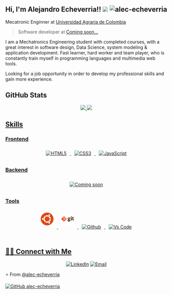 <h2>
Hi, I'm Alejandro Echeverria!! <img src="https://user-images.githubusercontent.com/113947516/193951090-62359458-36a9-4372-9469-e6d55d6e7719.gif" width="60"/> <img src="https://komarev.com/ghpvc/?username=alec-echeverria" alt="alec-echeverria" align="right"/>
</h2>

<p>Mecatronic Enginner at <a href="https://www.uniagraria.edu.co/">Universidad Agraria de Colombia</a></p>

> Software developer at [Coming soon...](https)

<div>
 <p>
I am a Mechatronics Engineering student with completed courses, with a great interest in software design, Data Science, system modeling & application development. Fast learner, hard worker and team player, who is constantly train myself in programming languages and multimedia web tools.

Looking for a job opportunity in order to develop my professional skills and gain more experience.
</p>
</div>

<h2>GitHub Stats</h2>

<div align="center">
  <a href="https://github.com/Alec-echeverria">
  <img height="110em" src="https://github-readme-stats.vercel.app/api?username=Alec-echeverria&hide=contribs,prs"/>
  <img height="110em" src="https://github-readme-stats.vercel.app/api/top-langs/?username=Alec-echeverria&layout=compact"/>
</div>


<h2>Skills</h2>

<h3>Frontend</h3>
<div align="center">  
<img style="margin: 10px" src="https://profilinator.rishav.dev/skills-assets/html5-original-wordmark.svg" alt="HTML5" width="40" /> 
<img style="margin: 10px" src="https://profilinator.rishav.dev/skills-assets/css3-original-wordmark.svg" alt="CSS3" width="40" />   
<img style="margin: 10px" src="https://profilinator.rishav.dev/skills-assets/javascript-original.svg" alt="JavaScript" width="40" />    
</div>

<h3>Backend</h3> 
<div align="center">  
<img style="margin: 10px" src="https://www.nopcommerce.com/images/thumbs/0005720_coming-soon-page_550.jpeg" alt="Coming soon" width="40" />  
</div>

<h3>Tools</h3>
<div align="center">
<img style="margin: 10px" src="https://raw.githubusercontent.com/github/explore/80688e429a7d4ef2fca1e82350fe8e3517d3494d/topics/ubuntu/ubuntu.png" alt="Ubuntu" width="40" /> 
<img style="margin: 10px" src="https://raw.githubusercontent.com/github/explore/80688e429a7d4ef2fca1e82350fe8e3517d3494d/topics/git/git.png" alt="Git" width="40" /> 
<img style="margin: 10px" src="https://github.githubassets.com/images/modules/logos_page/Octocat.png" alt="Github" width="40" />
<img style="margin: 10px" src="https://upload.wikimedia.org/wikipedia/commons/thumb/2/2d/Visual_Studio_Code_1.18_icon.svg/1200px-Visual_Studio_Code_1.18_icon.svg.png" alt="Vs Code" width="40" />
</div>

<br>


<h2> 🤝🏻 Connect with Me </h2>

<p align="center">
<a href="https://www.linkedin.com/in/alejandro-echeverria-289599252/" target="_blank"><img alt="LinkedIn" src="https://img.shields.io/badge/LinkedIn-@AlejandroEcheverria-blue?style=flat&logo=linkedin"></a>
<a href="mailto:alejandroecheverria@gmail.com"><img alt="Email" src="https://img.shields.io/badge/Email-alejandroecheverria.log@gmail.com-blue?style=flat&logo=gmail"></a>
</p>

⭐️ From [@alec-echeverria](https://github.com/alec-echeverria)
<br>

[![GitHub alec-echeverria](https://img.shields.io/github/followers/alec-echeverria?label=follow&style=social)](https://github.com/alec-echeverria)










